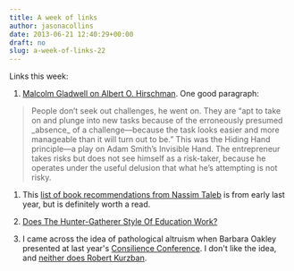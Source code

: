 ```yaml
---
title: A week of links
author: jasonacollins
date: 2013-06-21 12:40:29+00:00
draft: no
slug: a-week-of-links-22
---
```


Links this week:
	
  1. [Malcolm Gladwell on Albert O. Hirschman](http://www.newyorker.com/arts/critics/books/2013/06/24/130624crbo_books_gladwell?currentPage=all). One good paragraph:

<blockquote>People don’t seek out challenges, he went on. They are “apt to take on and plunge into new tasks because of the erroneously presumed _absence_ of a challenge—because the task looks easier and more manageable than it will turn out to be.” This was the Hiding Hand principle—a play on Adam Smith’s Invisible Hand. The entrepreneur takes risks but does not see himself as a risk-taker, because he operates under the useful delusion that what he’s attempting is not risky.</blockquote>
	
  1. This [list of book recommendations from Nassim Taleb](http://www.farnamstreetblog.com/2012/02/book-recommendations-from-nassim-taleb/) is from early last year, but is definitely worth a read.

	
  2. [Does The Hunter-Gatherer Style Of Education Work?](http://www.thisviewoflife.com/index.php/magazine/articles/1082/free-to-learn-hunter-gatherer-style-education)

	
  3. I came across the idea of pathological altruism when Barbara Oakley presented at last year's [Consilience Conference](https://www.jasoncollins.blog/consilience-conference/). I don't like the idea, and [neither does Robert Kurzban](http://www.epjournal.net/blog/2013/06/pathological-altruism-a-new-idea-that-robert-burns-discussed-in-1785/).

